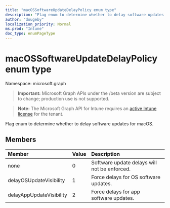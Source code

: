 ```yaml
---
title: "macOSSoftwareUpdateDelayPolicy enum type"
description: "Flag enum to determine whether to delay software updates for macOS."
author: "dougeby"
localization_priority: Normal
ms.prod: "Intune"
doc_type: enumPageType
---
```


# macOSSoftwareUpdateDelayPolicy enum type

Namespace: microsoft.graph

> **Important:** Microsoft Graph APIs under the /beta version are subject to change; production use is not supported.

> **Note:** The Microsoft Graph API for Intune requires an [active Intune license](https://go.microsoft.com/fwlink/?linkid=839381) for the tenant.

Flag enum to determine whether to delay software updates for macOS.

## Members
|Member|Value|Description|
|:---|:---|:---|
|none|0|Software update delays will not be enforced.|
|delayOSUpdateVisibility|1|Force delays for OS software updates.|
|delayAppUpdateVisibility|2|Force delays for app software updates.|



